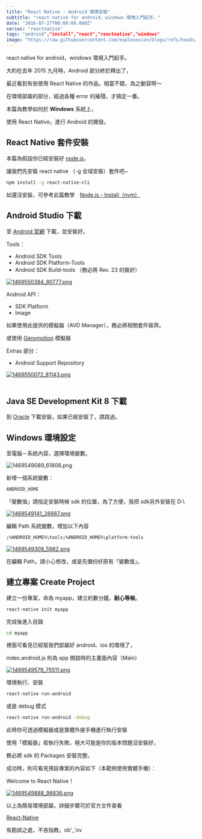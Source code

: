 ```yaml
---
title: "React Native - Android 環境安裝"
subtitle: "react native for android，windows 環境入門起手。"
date: "2016-07-27T00:00:00.000Z"
series: "reactnative"
tags: "android","install","react","reactnative","windows"
image: "https://raw.githubusercontent.com/explooosion/blogs/refs/heads/main/docs/images/2016-07-27_React%20Native%20-%20Android%20%E7%92%B0%E5%A2%83%E5%AE%89%E8%A3%9D/banner/1469550384_80777.png"
--- 
```


react native for android，windows 環境入門起手。

大約在去年 2015 九月時，Android 部分終於釋出了，

最近看到有些使用 React Native 的作品，相當不錯，為之動容啊～

在環境部屬的部分，經過各種 error 的摧殘，才搞定一番。

本篇為教學如何於 **Windows** 系統上，

使用 React Native，進行 Android 的開發。

React Native 套件安裝
-----------------

本篇為假設你已經安裝好 [node.js](https://nodejs.org/en/)，

讓我們先安裝 react native （-g 全域安裝）套件吧~

```bash
npm install -g react-native-cli
```

如還沒安裝，可參考此篇教學　[Node.js - Install（nvm）](https://dotblogs.com.tw/explooosion/2016/06/12/112558)

Android Studio 下載
-----------------

至 [Android 官網](https://developer.android.com/studio/index.html) 下載，並安裝好。

Tools：

*   Android SDK Tools
*   Android SDK Platform-Tools
*   Android SDK Build-tools （務必將 Rev. 23 的裝好）

[![1469550384_80777.png](https://raw.githubusercontent.com/explooosion/blogs/refs/heads/main/docs/images/2016-07-27_React%20Native%20-%20Android%20%E7%92%B0%E5%A2%83%E5%AE%89%E8%A3%9D/1469550384_80777.png)](https://dotblogsfile.blob.core.windows.net/user/incredible/af563a5d-5efa-4900-8cbb-16882971d96e/1469550384_80777.png)

Android API：

*   SDK Platform
*   Image

如果使用此提供的模擬器（AVD Manager），務必將相關套件裝齊。

或使用 [Genymotion](https://www.genymotion.com/) 模擬器

Extras 部分：

*   Android Support Repository

[![1469550072_81143.png](https://raw.githubusercontent.com/explooosion/blogs/refs/heads/main/docs/images/2016-07-27_React%20Native%20-%20Android%20%E7%92%B0%E5%A2%83%E5%AE%89%E8%A3%9D/1469550072_81143.png)](https://dotblogsfile.blob.core.windows.net/user/incredible/af563a5d-5efa-4900-8cbb-16882971d96e/1469550072_81143.png)  
 

Java SE Development Kit 8 下載
----------------------------

到 [Oracle](http://www.oracle.com/technetwork/java/javase/downloads/jdk8-downloads-2133151.html) 下載安裝，如果已經安裝了，請跳過。

Windows 環境設定
------------

至電腦－系統內容，選擇環境變數。

![1469549089_61808.png](https://raw.githubusercontent.com/explooosion/blogs/refs/heads/main/docs/images/2016-07-27_React%20Native%20-%20Android%20%E7%92%B0%E5%A2%83%E5%AE%89%E8%A3%9D/1469549089_61808.png)

新增一個系統變數：

```bash
ANDROID_HOME
```

「變數值」請指定安裝時候 sdk 的位置，為了方便，我把 sdk另外安裝在 D:\\

[![1469549141_26667.png](https://raw.githubusercontent.com/explooosion/blogs/refs/heads/main/docs/images/2016-07-27_React%20Native%20-%20Android%20%E7%92%B0%E5%A2%83%E5%AE%89%E8%A3%9D/1469549141_26667.png)](https://dotblogsfile.blob.core.windows.net/user/incredible/af563a5d-5efa-4900-8cbb-16882971d96e/1469549141_26667.png)

編輯 Path 系統變數，增加以下內容

```bash
;%ANDROID_HOME%\tools;%ANDROID_HOME%\platform-tools
```

[![1469549309_5982.png](https://raw.githubusercontent.com/explooosion/blogs/refs/heads/main/docs/images/2016-07-27_React%20Native%20-%20Android%20%E7%92%B0%E5%A2%83%E5%AE%89%E8%A3%9D/1469549309_5982.png)](https://dotblogsfile.blob.core.windows.net/user/incredible/af563a5d-5efa-4900-8cbb-16882971d96e/1469549309_5982.png)

在編輯 Path，請小心修改，或是先備份好原有「變數值」。

建立專案 Create Project
-------------------

建立一份專案，命為 myapp，建立約數分鐘，**耐心等候**。

```bash
react-native init myapp
```

完成後進入目錄

```bash
cd myapp
```

裡面可看見已經幫我們部屬好 android、ios 的環境了，

index.android.js 則為 app 開啟時的主畫面內容（Main）

[![1469549579_75511.png](https://raw.githubusercontent.com/explooosion/blogs/refs/heads/main/docs/images/2016-07-27_React%20Native%20-%20Android%20%E7%92%B0%E5%A2%83%E5%AE%89%E8%A3%9D/1469549579_75511.png)](https://dotblogsfile.blob.core.windows.net/user/incredible/af563a5d-5efa-4900-8cbb-16882971d96e/1469549579_75511.png)

環境執行、安裝

```bash
react-native run-android
```

或是 debug 模式

```bash
react-native run-android -debug
```

此時你可透過模擬器或是實體外接手機進行執行安裝

使用「模擬器」若執行失敗，極大可能是你的版本問題沒安裝好，

務必將 sdk 的 Packages 安裝完整。

成功時，則可看見預設專案的內容如下（本範例使用實體手機）：

Welcome to React Native！

[![1469549888_98836.png](https://raw.githubusercontent.com/explooosion/blogs/refs/heads/main/docs/images/2016-07-27_React%20Native%20-%20Android%20%E7%92%B0%E5%A2%83%E5%AE%89%E8%A3%9D/1469549888_98836.png)](https://dotblogsfile.blob.core.windows.net/user/incredible/af563a5d-5efa-4900-8cbb-16882971d96e/1469549888_98836.png)

以上為簡易環境部屬，詳細步驟可於官方文件查看

[React-Native](https://facebook.github.io/react-native/docs/getting-started.html)

有勘誤之處，不吝指教。ob'\_'ov